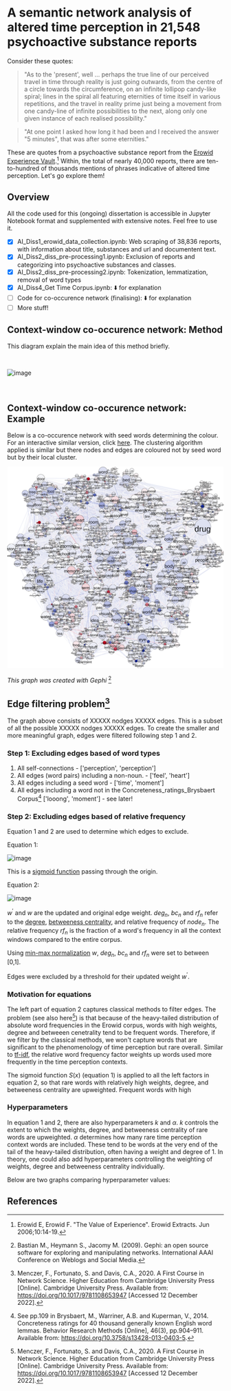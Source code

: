 # A semantic network analysis of altered time perception in 21,548 psychoactive substance reports

Consider these quotes: 
> "As to the 'present', well ... perhaps the true line of our perceived travel in time through reality is just going outwards, from the centre of a circle towards     the circumference, on an infinite lollipop candy-like spiral; lines in the spiral all featuring eternities of time itself in various repetitions, and the travel in     reality prime just being a movement from one candy-line of infinite possibilities to the next, along only one given instance of each realised possibility."
 
 > "At one point I asked how long it had been and I received the answer "5 minutes", that was after some eternities."

These are quotes from a psychoactive substance report from the [Erowid Experience Vault](https://erowid.org/experiences/exp_front.shtml/).[^1] Within, the total of nearly 40,000 reports, there are ten-to-hundred of thousands mentions of phrases indicative of altered time perception. Let's go explore them!

## Overview

All the code used for this (ongoing) dissertation is accessible in Jupyter Notebook format and supplemented with extensive notes. Feel free to use it. 

- [x] AI_Diss1_erowid_data_collection.ipynb: Web scraping of 38,836 reports, with information about title, substances and url and documentent text.
- [x] AI_Diss2_diss_pre-processing1.ipynb: Exclusion of reports and categorizing into psychoactive substances and classes. 
- [x] AI_Diss2_diss_pre-processing2.ipynb: Tokenization, lemmatization, removal of word types
- [x] AI_Diss4_Get Time Corpus.ipynb: :arrow_down: for explanation
- [ ] Code for co-occurence network (finalising): :arrow_down: for explanation
- [ ] More stuff!
 
## Context-window co-occurence network: Method

This diagram explain the main idea of this method briefly.

<br />

![image](https://user-images.githubusercontent.com/107996462/206631309-72456e73-12f9-4370-ac04-d76459e46af0.png)

<br />

## Context-window co-occurence network: Example

Below is a co-occurence network with seed words determining the colour. For an interactive similar version, click [here](https://akseli-ilmanen.github.io/Online-Gephi-Test/network). The clustering algorithm applied is similar but there nodes and edges are coloured not by seed word but by their local cluster.

![alt text](https://github.com/Akseli-Ilmanen/BSc-Dissertation/blob/main/Graph1.svg?raw=true)

*This graph was created with Gephi* [^2]


## Edge filtering problem[^3] 

The graph above consists of XXXXX nodges XXXXX edges. This is a subset of all the possible XXXXX nodges XXXXX edges. To create the smaller and more meaningful graph, edges were filtered following step 1 and 2. 

### Step 1: Excluding edges based of word types
 1) All self-connections - ['perception', 'perception']
 2) All edges (word pairs) including a non-noun. - ['feel', 'heart']
 3) All edges including a seed word  - ['time', 'moment']
 4) All edges including a word not in the Concreteness_ratings_Brysbaert Corpus[^4] ['looong', 'moment'] - see later!

### Step 2: Excluding edges based of relative frequency

Equation 1 and 2 are used to determine which edges to exclude.

Equation 1:

![image](https://user-images.githubusercontent.com/107996462/207121304-092a22ca-ec11-4cba-a02f-20f90da56c2c.png)

This is a [sigmoid function](https://en.wikipedia.org/wiki/Sigmoid_function) passing through the origin. 
<br />

Equation 2: 

![image](https://user-images.githubusercontent.com/107996462/207122089-6cd26d91-7928-42c2-929a-c7ceed003aa0.png)

$w^{'}$ and $w$ are the updated and original edge weight. $deg_{n}$, $bc_{n}$ and $rf_{n}$ refer to the [degree](https://en.wikipedia.org/wiki/Degree_(graph_theory)), [betweeness centrality](https://en.wikipedia.org/wiki/Centrality#Betweenness_centrality), and relative frequency of $node_{n}$. The relative frequency $rf_{n}$ is the fraction of a word's frequency in all the context windows compared to the entire corpus. 
<br />

Using [min-max normalization](https://en.wikipedia.org/wiki/Feature_scaling) $w$, $deg_{n}$, $bc_{n}$ and $rf_{n}$ were set to between [0,1]. 

Edges were excluded by a threshold for their updated weight $w^{'}$.

### Motivation for equations

The left part of equation 2 captures classical methods to filter edges. The problem (see also here[^3]) is that because of the heavy-tailed distribution of absolute word frequencies in the Erowid corpus, words with high weights, degree and betweeen cenetrality tend to be frequent words. Therefore, if we filter by the classical methods, we won't capture words that are significant to the phenomenology of time perception but rare overall. Similar to [tf-idf](https://en.wikipedia.org/wiki/Tf%E2%80%93idf), the relative word frequency factor weights up words used more frequently in the time perception contexts. 

The sigmoid function $S(x)$ (equation 1) is applied to all the left factors in equation 2, so that rare words with relatively high weights, degree, and betweeness centrality are upweighted. Frequent words with high 

### Hyperparameters

In equation 1 and 2, there are also hyperparameters $k$ and $α$. $k$ controls the extent to which the weights, degree, and betweeness centrality of rare words are upweighted. $α$ determines how many rare time perception context words are included. These tend to be words at the very end of the tail of the heavy-tailed distribution, often having a weight and degree of 1. In theory, one could also add hyperparameters controlling the weighting of weights, degree and betweeness centrality individually.

Below are two graphs comparing hyperparameter values:







## References

[^1]: Erowid E, Erowid F. "The Value of Experience". Erowid Extracts. Jun 2006;10:14-19.
[^2]: Bastian M., Heymann S., Jacomy M. (2009). Gephi: an open source software for exploring and manipulating networks. International AAAI Conference on Weblogs and Social Media.
[^3]: Menczer, F., Fortunato, S. and Davis, C.A., 2020. A First Course in Network Science. Higher Education from Cambridge University Press [Online]. Cambridge University Press. Available from: https://doi.org/10.1017/9781108653947 [Accessed 12 December 2022].
[^4]: See pp.109 in Brysbaert, M., Warriner, A.B. and Kuperman, V., 2014. Concreteness ratings for 40 thousand generally known English word lemmas. Behavior Research Methods [Online], 46(3), pp.904–911. Available from: https://doi.org/10.3758/s13428-013-0403-5.



